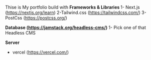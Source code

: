 Thise is My portfolio build with
<b>Frameworks & Libraries </b>
1- Next.js (https://nextjs.org/learn)
2-Tailwind.css (https://tailwindcss.com/)
3-PostCss (https://postcss.org/)

<b>Database (https://jamstack.org/headless-cms/)</b>
1- Pick one of that Headless CMS 

<b>Server</b>
- vercel (https://vercel.com/)